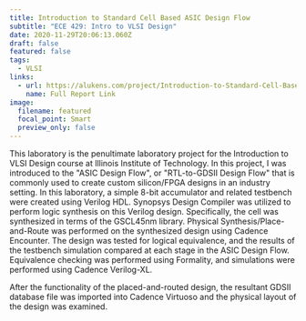 ```yaml
---
title: Introduction to Standard Cell Based ASIC Design Flow
subtitle: "ECE 429: Intro to VLSI Design"
date: 2020-11-29T20:06:13.060Z
draft: false
featured: false
tags:
  - VLSI
links:
  - url: https://alukens.com/project/Introduction-to-Standard-Cell-Based-ASIC-Design-Flow/lab-9.pdf
    name: Full Report Link
image:
  filename: featured
  focal_point: Smart
  preview_only: false
---
```

This laboratory is the penultimate laboratory project for the Introduction to VLSI Design course at Illinois Institute of Technology. In this project, I was introduced to the "ASIC Design Flow", or "RTL-to-GDSII Design Flow" that is commonly used to create custom silicon/FPGA designs in an industry setting. In this laboratory, a simple 8-bit accumulator and related testbench were created using Verilog HDL. Synopsys Design Compiler was utilized to perform logic synthesis on this Verilog design. Specifically, the cell was synthesized in terms of the GSCL45nm library. Physical Synthesis/Place-and-Route was performed on the synthesized design using Cadence Encounter. The design was tested for logical equivalence, and the results of the testbench simulation compared at each stage in the ASIC Design Flow. Equivalence checking was performed using Formality, and simulations were performed using Cadence Verilog-XL.

After the functionality of the placed-and-routed design, the resultant GDSII database file was imported into Cadence Virtuoso and the physical layout of the design was examined.